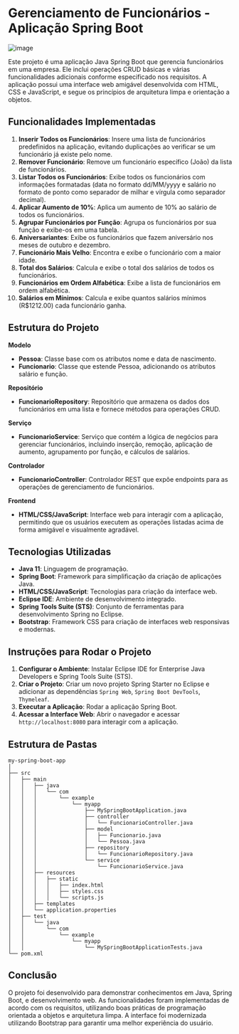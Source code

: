 # Gerenciamento de Funcionários - Aplicação Spring Boot

![image](https://github.com/JacksonMiranda/TesteProthera/assets/10747842/e6707702-5705-40e0-8c23-822f7ad8b313)


Este projeto é uma aplicação Java Spring Boot que gerencia funcionários em uma empresa. Ele inclui operações CRUD básicas e várias funcionalidades adicionais conforme especificado nos requisitos. A aplicação possui uma interface web amigável desenvolvida com HTML, CSS e JavaScript, e segue os princípios de arquitetura limpa e orientação a objetos.

## Funcionalidades Implementadas

1. **Inserir Todos os Funcionários**: Insere uma lista de funcionários predefinidos na aplicação, evitando duplicações ao verificar se um funcionário já existe pelo nome.
2. **Remover Funcionário**: Remove um funcionário específico (João) da lista de funcionários.
3. **Listar Todos os Funcionários**: Exibe todos os funcionários com informações formatadas (data no formato dd/MM/yyyy e salário no formato de ponto como separador de milhar e vírgula como separador decimal).
4. **Aplicar Aumento de 10%**: Aplica um aumento de 10% ao salário de todos os funcionários.
5. **Agrupar Funcionários por Função**: Agrupa os funcionários por sua função e exibe-os em uma tabela.
6. **Aniversariantes**: Exibe os funcionários que fazem aniversário nos meses de outubro e dezembro.
7. **Funcionário Mais Velho**: Encontra e exibe o funcionário com a maior idade.
8. **Total dos Salários**: Calcula e exibe o total dos salários de todos os funcionários.
9. **Funcionários em Ordem Alfabética**: Exibe a lista de funcionários em ordem alfabética.
10. **Salários em Mínimos**: Calcula e exibe quantos salários mínimos (R$1212.00) cada funcionário ganha.

## Estrutura do Projeto

**Modelo**
- **Pessoa**: Classe base com os atributos nome e data de nascimento.
- **Funcionario**: Classe que estende Pessoa, adicionando os atributos salário e função.

**Repositório**
- **FuncionarioRepository**: Repositório que armazena os dados dos funcionários em uma lista e fornece métodos para operações CRUD.

**Serviço**
- **FuncionarioService**: Serviço que contém a lógica de negócios para gerenciar funcionários, incluindo inserção, remoção, aplicação de aumento, agrupamento por função, e cálculos de salários.

**Controlador**
- **FuncionarioController**: Controlador REST que expõe endpoints para as operações de gerenciamento de funcionários.

**Frontend**
- **HTML/CSS/JavaScript**: Interface web para interagir com a aplicação, permitindo que os usuários executem as operações listadas acima de forma amigável e visualmente agradável.

## Tecnologias Utilizadas

- **Java 11**: Linguagem de programação.
- **Spring Boot**: Framework para simplificação da criação de aplicações Java.
- **HTML/CSS/JavaScript**: Tecnologias para criação da interface web.
- **Eclipse IDE**: Ambiente de desenvolvimento integrado.
- **Spring Tools Suite (STS)**: Conjunto de ferramentas para desenvolvimento Spring no Eclipse.
- **Bootstrap**: Framework CSS para criação de interfaces web responsivas e modernas.

## Instruções para Rodar o Projeto

1. **Configurar o Ambiente**: Instalar Eclipse IDE for Enterprise Java Developers e Spring Tools Suite (STS).
2. **Criar o Projeto**: Criar um novo projeto Spring Starter no Eclipse e adicionar as dependências `Spring Web`, `Spring Boot DevTools`, `Thymeleaf`.
3. **Executar a Aplicação**: Rodar a aplicação Spring Boot.
4. **Acessar a Interface Web**: Abrir o navegador e acessar `http://localhost:8080` para interagir com a aplicação.

## Estrutura de Pastas

```plaintext
my-spring-boot-app
│
├── src
│   ├── main
│   │   ├── java
│   │   │   └── com
│   │   │       └── example
│   │   │           └── myapp
│   │   │               ├── MySpringBootApplication.java
│   │   │               ├── controller
│   │   │               │   └── FuncionarioController.java
│   │   │               ├── model
│   │   │               │   ├── Funcionario.java
│   │   │               │   └── Pessoa.java
│   │   │               ├── repository
│   │   │               │   └── FuncionarioRepository.java
│   │   │               └── service
│   │   │                   └── FuncionarioService.java
│   │   ├── resources
│   │   │   ├── static
│   │   │   │   ├── index.html
│   │   │   │   ├── styles.css
│   │   │   │   └── scripts.js
│   │   ├── templates
│   │   └── application.properties
│   ├── test
│   │   └── java
│   │       └── com
│   │           └── example
│   │               └── myapp
│   │                   └── MySpringBootApplicationTests.java
└── pom.xml

```

## Conclusão
O projeto foi desenvolvido para demonstrar conhecimentos em Java, Spring Boot, e desenvolvimento web. As funcionalidades foram implementadas de acordo com os requisitos, utilizando boas práticas de programação orientada a objetos e arquitetura limpa.
A interface foi modernizada utilizando Bootstrap para garantir uma melhor experiência do usuário.
